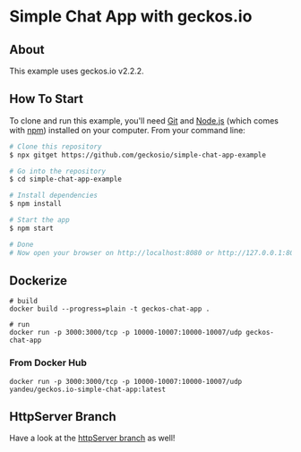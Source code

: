# Simple Chat App with geckos.io

## About

This example uses geckos.io v2.2.2.

## How To Start

To clone and run this example, you'll need [Git](https://git-scm.com) and [Node.js](https://nodejs.org/en/download/) (which comes with [npm](http://npmjs.com)) installed on your computer. From your command line:

```bash
# Clone this repository
$ npx gitget https://github.com/geckosio/simple-chat-app-example

# Go into the repository
$ cd simple-chat-app-example

# Install dependencies
$ npm install

# Start the app
$ npm start

# Done
# Now open your browser on http://localhost:8080 or http://127.0.0.1:8080
```

## Dockerize

```
# build
docker build --progress=plain -t geckos-chat-app .

# run
docker run -p 3000:3000/tcp -p 10000-10007:10000-10007/udp geckos-chat-app
```

### From Docker Hub

```
docker run -p 3000:3000/tcp -p 10000-10007:10000-10007/udp yandeu/geckos.io-simple-chat-app:latest
```

## HttpServer Branch

Have a look at the [httpServer branch](https://github.com/geckosio/simple-chat-app-example/tree/httpServer) as well!
